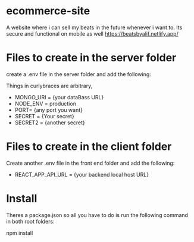 # ecommerce-site
A website where i can sell my beats in the future whenever i want to. Its secure and functional on mobile as well
https://beatsbyalif.netlify.app/



# Files to create in the server folder

create a .env file in the server folder and add the following:

Things in curlybraces are arbitrary,

- MONGO_URI = {your dataBass URL}
- NODE_ENV = production
- PORT= {any port you want}
- SECRET = {Your secret}
- SECRET2 = {another secret}

# Files to create in the client folder

Create another .env file in the front end folder and add the following: 

- REACT_APP_API_URL = {your backend local host URL}

# Install

Theres a package.json so all you have to do is run the following command in both root folders:

npm install 



